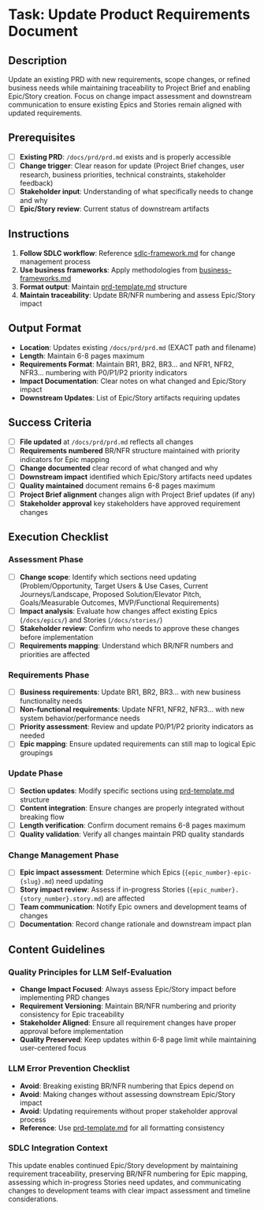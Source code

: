 # Task: Update Product Requirements Document

## Description

Update an existing PRD with new requirements, scope changes, or refined business needs while maintaining traceability to Project Brief and enabling Epic/Story creation. Focus on change impact assessment and downstream communication to ensure existing Epics and Stories remain aligned with updated requirements.

## Prerequisites

- [ ] **Existing PRD**: `/docs/prd/prd.md` exists and is properly accessible
- [ ] **Change trigger**: Clear reason for update (Project Brief changes, user research, business priorities, technical constraints, stakeholder feedback)
- [ ] **Stakeholder input**: Understanding of what specifically needs to change and why
- [ ] **Epic/Story review**: Current status of downstream artifacts

## Instructions

1. **Follow SDLC workflow**: Reference [sdlc-framework.md](./.krci-ai/data/common/sdlc-framework.md) for change management process
2. **Use business frameworks**: Apply methodologies from [business-frameworks.md](./.krci-ai/data/business-frameworks.md)
3. **Format output**: Maintain [prd-template.md](./.krci-ai/templates/prd-template.md) structure
4. **Maintain traceability**: Update BR/NFR numbering and assess Epic/Story impact

## Output Format

- **Location**: Updates existing `/docs/prd/prd.md` (EXACT path and filename)
- **Length**: Maintain 6-8 pages maximum
- **Requirements Format**: Maintain BR1, BR2, BR3... and NFR1, NFR2, NFR3... numbering with P0/P1/P2 priority indicators
- **Impact Documentation**: Clear notes on what changed and Epic/Story impact
- **Downstream Updates**: List of Epic/Story artifacts requiring updates

## Success Criteria

- [ ] **File updated** at `/docs/prd/prd.md` reflects all changes
- [ ] **Requirements numbered** BR/NFR structure maintained with priority indicators for Epic mapping
- [ ] **Change documented** clear record of what changed and why
- [ ] **Downstream impact** identified which Epic/Story artifacts need updates
- [ ] **Quality maintained** document remains 6-8 pages maximum
- [ ] **Project Brief alignment** changes align with Project Brief updates (if any)
- [ ] **Stakeholder approval** key stakeholders have approved requirement changes

## Execution Checklist

### Assessment Phase

- [ ] **Change scope**: Identify which sections need updating (Problem/Opportunity, Target Users & Use Cases, Current Journeys/Landscape, Proposed Solution/Elevator Pitch, Goals/Measurable Outcomes, MVP/Functional Requirements)
- [ ] **Impact analysis**: Evaluate how changes affect existing Epics (`/docs/epics/`) and Stories (`/docs/stories/`)
- [ ] **Stakeholder review**: Confirm who needs to approve these changes before implementation
- [ ] **Requirements mapping**: Understand which BR/NFR numbers and priorities are affected

### Requirements Phase

- [ ] **Business requirements**: Update BR1, BR2, BR3... with new business functionality needs
- [ ] **Non-functional requirements**: Update NFR1, NFR2, NFR3... with new system behavior/performance needs
- [ ] **Priority assessment**: Review and update P0/P1/P2 priority indicators as needed
- [ ] **Epic mapping**: Ensure updated requirements can still map to logical Epic groupings

### Update Phase

- [ ] **Section updates**: Modify specific sections using [prd-template.md](./.krci-ai/templates/prd-template.md) structure
- [ ] **Content integration**: Ensure changes are properly integrated without breaking flow
- [ ] **Length verification**: Confirm document remains 6-8 pages maximum
- [ ] **Quality validation**: Verify all changes maintain PRD quality standards

### Change Management Phase

- [ ] **Epic impact assessment**: Determine which Epics (`{epic_number}-epic-{slug}.md`) need updating
- [ ] **Story impact review**: Assess if in-progress Stories (`{epic_number}.{story_number}.story.md`) are affected
- [ ] **Team communication**: Notify Epic owners and development teams of changes
- [ ] **Documentation**: Record change rationale and downstream impact plan

## Content Guidelines

### Quality Principles for LLM Self-Evaluation

- **Change Impact Focused**: Always assess Epic/Story impact before implementing PRD changes
- **Requirement Versioning**: Maintain BR/NFR numbering and priority consistency for Epic traceability
- **Stakeholder Aligned**: Ensure all requirement changes have proper approval before implementation
- **Quality Preserved**: Keep updates within 6-8 page limit while maintaining user-centered focus

### LLM Error Prevention Checklist

- **Avoid**: Breaking existing BR/NFR numbering that Epics depend on
- **Avoid**: Making changes without assessing downstream Epic/Story impact
- **Avoid**: Updating requirements without proper stakeholder approval process
- **Reference**: Use [prd-template.md](./.krci-ai/templates/prd-template.md) for all formatting consistency

### SDLC Integration Context

This update enables continued Epic/Story development by maintaining requirement traceability, preserving BR/NFR numbering for Epic mapping, assessing which in-progress Stories need updates, and communicating changes to development teams with clear impact assessment and timeline considerations.
